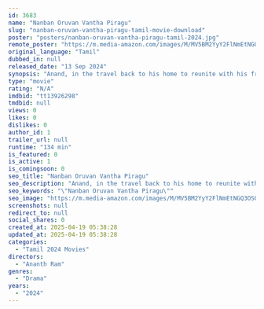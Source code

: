 ```yaml
---
id: 3683
name: "Nanban Oruvan Vantha Piragu"
slug: "nanban-oruvan-vantha-piragu-tamil-movie-download"
poster: "posters/nanban-oruvan-vantha-piragu-tamil-2024.jpg"
remote_poster: "https://m.media-amazon.com/images/M/MV5BM2YyY2FlNmEtNGQ3OS00YWNjLWI0YzYtNjVlMzIzYmI4NWI5XkEyXkFqcGc@._V1_SX300.jpg"
original_language: "Tamil"
dubbed_in: null
released_date: "13 Sep 2024"
synopsis: "Anand, in the travel back to his home to reunite with his friends , looks back at his life in 8 chapters, trying to find an answer to the question of \"What's happiness / Am I happy?"
type: "movie"
rating: "N/A"
imdbid: "tt13926298"
tmdbid: null
views: 0
likes: 0
dislikes: 0
author_id: 1
trailer_url: null
runtime: "134 min"
is_featured: 0
is_active: 1
is_comingsoon: 0
seo_title: "Nanban Oruvan Vantha Piragu"
seo_description: "Anand, in the travel back to his home to reunite with his friends , looks back at his life in 8 chapters, trying to find an answer to the question of \"What's happiness / Am I happy?"
seo_keywords: "\"Nanban Oruvan Vantha Piragu\""
seo_image: "https://m.media-amazon.com/images/M/MV5BM2YyY2FlNmEtNGQ3OS00YWNjLWI0YzYtNjVlMzIzYmI4NWI5XkEyXkFqcGc@._V1_SX300.jpg"
screenshots: null
redirect_to: null
social_shares: 0
created_at: 2025-04-19 05:38:28
updated_at: 2025-04-19 05:38:28
categories:
  - "Tamil 2024 Movies"
directors:
  - "Ananth Ram"
genres:
  - "Drama"
years:
  - "2024"
---
```

